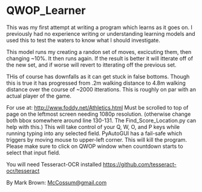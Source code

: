 # QWOP_Learner
This was my first attempt at writing a program which learns as it goes on. I previously had no experience writing or understanding learning models and used this to test the waters to know what I should investigate.

This model runs my creating a randon set of moves, excicuting them, then changing ~10%. It then runs again. If the result is better it will itterate off of the new set, and if worse will revert to itterating off the previous set. 

THis of course has downfalls as it can get stuck in false bottoms. Though this is true it has progressed from .2m walking distance to 4.8m walking distance over the course of ~2000 itterations. This is roughly on par with an actual player of the game. 

For use at:
http://www.foddy.net/Athletics.html
Must be scrolled to top of page on the leftmost screen needing 1080p resolution.
(otherwise change both bbox somewhere around line 130-131. The Find_Score_Location.py can help with this.)
This will take control of your Q, W, O, and P keys while running typing into any selected field.
PyAutoGUI has a fail-safe which triggers by moving mouse to upper-left corner. This will kill the program.
Please make sure to click on QWOP window when countdown starts to select that input field.

You will need Tesseract-OCR installed
https://github.com/tesseract-ocr/tesseract

By Mark Brown: McCossum@gmail.com
